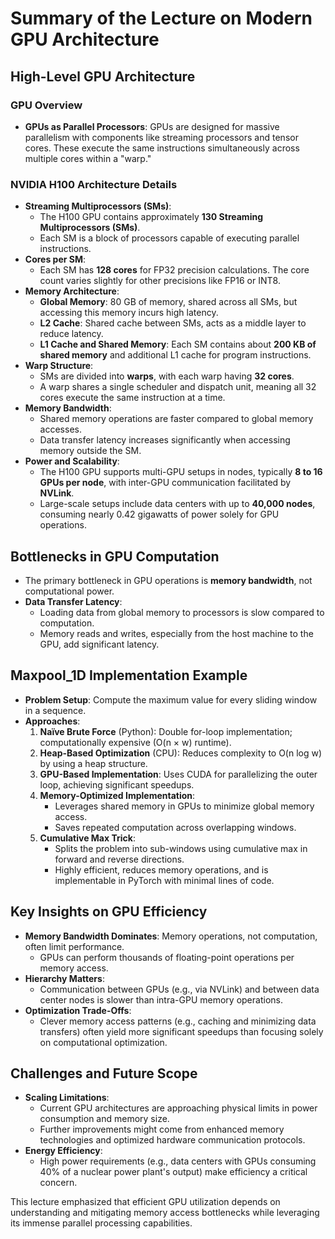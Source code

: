 
# Summary of the Lecture on Modern GPU Architecture

## High-Level GPU Architecture
### GPU Overview
- **GPUs as Parallel Processors**: GPUs are designed for massive parallelism with components like streaming processors and tensor cores. These execute the same instructions simultaneously across multiple cores within a "warp."

### NVIDIA H100 Architecture Details
- **Streaming Multiprocessors (SMs)**:
  - The H100 GPU contains approximately **130 Streaming Multiprocessors (SMs)**.
  - Each SM is a block of processors capable of executing parallel instructions.
- **Cores per SM**:
  - Each SM has **128 cores** for FP32 precision calculations. The core count varies slightly for other precisions like FP16 or INT8.
- **Memory Architecture**:
  - **Global Memory**: 80 GB of memory, shared across all SMs, but accessing this memory incurs high latency.
  - **L2 Cache**: Shared cache between SMs, acts as a middle layer to reduce latency.
  - **L1 Cache and Shared Memory**: Each SM contains about **200 KB of shared memory** and additional L1 cache for program instructions.
- **Warp Structure**:
  - SMs are divided into **warps**, with each warp having **32 cores**.
  - A warp shares a single scheduler and dispatch unit, meaning all 32 cores execute the same instruction at a time.
- **Memory Bandwidth**:
  - Shared memory operations are faster compared to global memory accesses.
  - Data transfer latency increases significantly when accessing memory outside the SM.
- **Power and Scalability**:
  - The H100 GPU supports multi-GPU setups in nodes, typically **8 to 16 GPUs per node**, with inter-GPU communication facilitated by **NVLink**.
  - Large-scale setups include data centers with up to **40,000 nodes**, consuming nearly 0.42 gigawatts of power solely for GPU operations.

## Bottlenecks in GPU Computation
- The primary bottleneck in GPU operations is **memory bandwidth**, not computational power.
- **Data Transfer Latency**:
  - Loading data from global memory to processors is slow compared to computation.
  - Memory reads and writes, especially from the host machine to the GPU, add significant latency.

## Maxpool_1D Implementation Example
- **Problem Setup**: Compute the maximum value for every sliding window in a sequence.
- **Approaches**:
  1. **Naïve Brute Force** (Python): Double for-loop implementation; computationally expensive (O(n × w) runtime).
  2. **Heap-Based Optimization** (CPU): Reduces complexity to O(n log w) by using a heap structure.
  3. **GPU-Based Implementation**: Uses CUDA for parallelizing the outer loop, achieving significant speedups.
  4. **Memory-Optimized Implementation**:
     - Leverages shared memory in GPUs to minimize global memory access.
     - Saves repeated computation across overlapping windows.
  5. **Cumulative Max Trick**:
     - Splits the problem into sub-windows using cumulative max in forward and reverse directions.
     - Highly efficient, reduces memory operations, and is implementable in PyTorch with minimal lines of code.

## Key Insights on GPU Efficiency
- **Memory Bandwidth Dominates**: Memory operations, not computation, often limit performance.
  - GPUs can perform thousands of floating-point operations per memory access.
- **Hierarchy Matters**:
  - Communication between GPUs (e.g., via NVLink) and between data center nodes is slower than intra-GPU memory operations.
- **Optimization Trade-Offs**:
  - Clever memory access patterns (e.g., caching and minimizing data transfers) often yield more significant speedups than focusing solely on computational optimization.

## Challenges and Future Scope
- **Scaling Limitations**:
  - Current GPU architectures are approaching physical limits in power consumption and memory size.
  - Further improvements might come from enhanced memory technologies and optimized hardware communication protocols.
- **Energy Efficiency**:
  - High power requirements (e.g., data centers with GPUs consuming 40% of a nuclear power plant's output) make efficiency a critical concern.

This lecture emphasized that efficient GPU utilization depends on understanding and mitigating memory access bottlenecks while leveraging its immense parallel processing capabilities.
